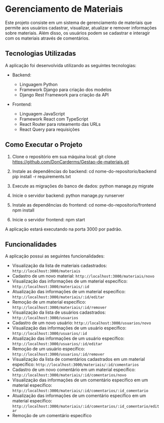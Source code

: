 # Gerenciamento de Materiais

Este projeto consiste em um sistema de gerenciamento de materiais que permite aos usuários cadastrar, visualizar, atualizar e remover informações sobre materiais. Além disso, os usuários podem se cadastrar e interagir com os materiais através de comentários.

## Tecnologias Utilizadas

A aplicação foi desenvolvida utilizando as seguintes tecnologias:

- Backend:

  - Linguagem Python
  - Framework Django para criação dos modelos
  - Django Rest Framework para criação da API

- Frontend:
  - Linguagem JavaScript
  - Framework React com TypeScript
  - React Router para roteamento das URLs
  - React Query para requisições

## Como Executar o Projeto

1. Clone o repositório em sua máquina local:
   git clone https://github.com/DonCarderms/Gestao-de-materiais.git

2. Instale as dependências do backend:
   cd nome-do-repositorio/backend
   pip install -r requirements.txt

3. Execute as migrações do banco de dados:
   python manage.py migrate

4. Inicie o servidor backend:
   python manage.py runserver

5. Instale as dependências do frontend:
   cd nome-do-repositorio/frontend
   npm install

6. Inicie o servidor frontend:
   npm start

A aplicação estará executando na porta 3000 por padrão.

## Funcionalidades

A aplicação possui as seguintes funcionalidades:

- Visualização da lista de materiais cadastrados: `http://localhost:3000/materiais`
- Cadastro de um novo material: `http://localhost:3000/materiais/novo`
- Visualização das informações de um material específico: `http://localhost:3000/materiais/:id`
- Atualização das informações de um material específico: `http://localhost:3000/materiais/:id/editar`
- Remoção de um material específico: `http://localhost:3000/materiais/:id/remover`
- Visualização da lista de usuários cadastrados: `http://localhost:3000/usuarios`
- Cadastro de um novo usuário: `http://localhost:3000/usuarios/novo`
- Visualização das informações de um usuário específico: `http://localhost:3000/usuarios/:id`
- Atualização das informações de um usuário específico: `http://localhost:3000/usuarios/:id/editar`
- Remoção de um usuário específico: `http://localhost:3000/usuarios/:id/remover`
- Visualização da lista de comentários cadastrados em um material específico: `http://localhost:3000/materiais/:id/comentarios`
- Cadastro de um novo comentário em um material específico: `http://localhost:3000/materiais/:id/comentarios/novo`
- Visualização das informações de um comentário específico em um material específico: `http://localhost:3000/materiais/:id/comentarios/:id_comentario`
- Atualização das informações de um comentário específico em um material específico: `http://localhost:3000/materiais/:id/comentarios/:id_comentario/editar`
- Remoção de um comentário específico
